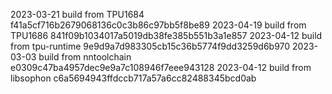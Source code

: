 2023-03-21
build from TPU1684     f41a5cf716b2679068136c0c3b86c97bb5f8be89
2023-04-19
build from TPU1686     841f09b1034017a5019db38fe385b551b3a1e857
2023-04-12
build from tpu-runtime 9e9d9a7d983305cb15c36b5774f9dd3259d6b970
2023-03-03
build from nntoolchain e0309c47ba4957dec9e9a7c108946f7eee943128
2023-04-12
build from libsophon   c6a5694943ffdccb717a57a6cc82488345bcd0ab
